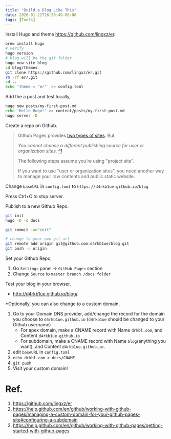 ```yaml
---
title: "Build a Blog Like This"
date: 2020-01-22T16:58:49-08:00
tags: [Tools]
---
```



Install Hugo and theme https://github.com/lingxz/er.

```sh
brew install hugo
# verify
hugo version
# blog will be the git folder
hugo new site blog
cd blog/themes
git clone https://github.com/lingxz/er.git
rm -rf er/.git
cd ..
echo 'theme = "er"' >> config.toml
```

Add the a post and test locally,

```sh
hugo new posts/my-first-post.md
echo 'Hello Hugo!' >> content/posts/my-first-post.md
hugo server -D
```

Create a repo on Github.

> Github Pages provides [two types of sites](https://help.github.com/en/github/working-with-github-pages/about-github-pages#types-of-github-pages-sites). But,
> 
> *You cannot choose a different publishing source for user or organization sites.* [^1](https://help.github.com/en/github/working-with-github-pages/about-github-pages#publishing-sources-for-github-pages-sites)
>
> The following steps assume you're using "project site".
>
> If you want to use "user or organization sites", you need another way to manage your raw contents and public static website.

Change `baseURL` in `config.toml` to `https://d4rkb1ue.github.io/blog`

Press Ctrl+C to stop server.

Publish to a new Github Repo.

```sh
git init
hugo -D -d docs

git commit -am"init"

# change to your own git url
git remote add origin git@github.com:d4rkb1ue/blog.git
git push -u origin
```

Set your Github Repo,

1. Go `Settings` panel -> `GitHub Pages` section
2. Change `Source` to `master branch /docs folder`

Test your blog in your browser,

- http://d4rkb1ue.github.io/blog/

*Optionally, you can also change to a custom domain,

1. Go to your Domain DNS provider, add/change the record for the domain you choose to `d4rkb1ue.github.io` (`d4rkb1ue` should be changed to your Github username)
   - For apex domain, make a CNAME record with Name `drkbl.com`, and Content `d4rkb1ue.github.io`
   - For subdomain, make a CNAME record with Name `blog`(anything you want), and Content `d4rkb1ue.github.io`.
2. edit `baseURL` in `config.toml`
3. `echo drkbl.com > docs/CNAME`
4. `git push`
5. Visit your custom domain!


# Ref.

1. https://github.com/lingxz/er
2. https://help.github.com/en/github/working-with-github-pages/managing-a-custom-domain-for-your-github-pages-site#configuring-a-subdomain
3. https://help.github.com/en/github/working-with-github-pages/getting-started-with-github-pages
